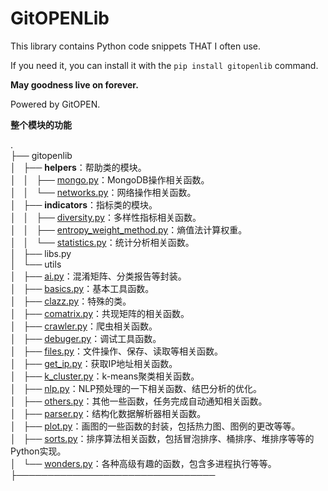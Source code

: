 # GitOPENLib

This library contains Python code snippets THAT I often use.

If you need it, you can install it with the `pip install gitopenlib` command.

**May goodness live on forever.**

Powered by GitOPEN.


**整个模块的功能**

.   
├── gitopenlib    
│   ├── **helpers**：帮助类的模块。     
│   │   ├── [mongo.py](./doc/build/html/gitopenlib.helpers.html#module-gitopenlib.helpers.mongo)：MongoDB操作相关函数。     
│   │   └── [networks.py](./doc/build/html/gitopenlib.helpers.html#module-gitopenlib.helpers.networks)：网络操作相关函数。    
│   ├── **indicators**：指标类的模块。    
│   │   ├── [diversity.py](./doc/build/html/gitopenlib.helpers.html#module-gitopenlib.indicators.diversity)：多样性指标相关函数。    
│   │   ├── [entropy_weight_method.py](./doc/build/html/gitopenlib.helpers.html#module-gitopenlib.indicators.entropy_weight_method)：熵值法计算权重。    
│   │   └── [statistics.py](./doc/build/html/gitopenlib.helpers.html#module-gitopenlib.indicators.statistics)：统计分析相关函数。    
│   ├── libs.py    
│   └── utils    
│       ├── [ai.py](./doc/build/html/gitopenlib.helpers.html#module-gitopenlib.utils.ai)：混淆矩阵、分类报告等封装。    
│       ├── [basics.py](./doc/build/html/gitopenlib.helpers.html#module-gitopenlib.utils.basics)：基本工具函数。    
│       ├── [clazz.py](./doc/build/html/gitopenlib.helpers.html#module-gitopenlib.utils.clazz)：特殊的类。     
│       ├── [comatrix.py](./doc/build/html/gitopenlib.helpers.html#module-gitopenlib.utils.comatrix)：共现矩阵的相关函数。    
│       ├── [crawler.py](./doc/build/html/gitopenlib.helpers.html#module-gitopenlib.utils.crawler)：爬虫相关函数。     
│       ├── [debuger.py](./doc/build/html/gitopenlib.helpers.html#module-gitopenlib.utils.debuger)：调试工具函数。      
│       ├── [files.py](./doc/build/html/gitopenlib.helpers.html#module-gitopenlib.utils.files)：文件操作、保存、读取等相关函数。     
│       ├── [get_ip.py](./doc/build/html/gitopenlib.helpers.html#module-gitopenlib.utils.get_ip)：获取IP地址相关函数。      
│       ├── [k_cluster.py](./doc/build/html/gitopenlib.helpers.html#module-gitopenlib.utils.k_cluster)：k-means聚类相关函数。      
│       ├── [nlp.py](./doc/build/html/gitopenlib.helpers.html#module-gitopenlib.utils.nlp)：NLP预处理的一下相关函数、结巴分析的优化。      
│       ├── [others.py](./doc/build/html/gitopenlib.helpers.html#module-gitopenlib.utils.others)：其他一些函数，任务完成自动通知相关函数。     
│       ├── [parser.py](./doc/build/html/gitopenlib.helpers.html#module-gitopenlib.utils.parser)：结构化数据解析器相关函数。     
│       ├── [plot.py](./doc/build/html/gitopenlib.helpers.html#module-gitopenlib.utils.plot)：画图的一些函数的封装，包括热力图、图例的更改等等。     
│       ├── [sorts.py](./doc/build/html/gitopenlib.helpers.html#module-gitopenlib.utils.sorts)：排序算法相关函数，包括冒泡排序、桶排序、堆排序等等的Python实现。     
│       └── [wonders.py](./doc/build/html/gitopenlib.helpers.html#module-gitopenlib.utils.wonders)：各种高级有趣的函数，包含多进程执行等等。     
├────────────────────────────────

